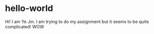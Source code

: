 # hello-world

Hi!
I am Ye Jin. I am trying to do my assignment but it seems to be quite complicated! WOW

